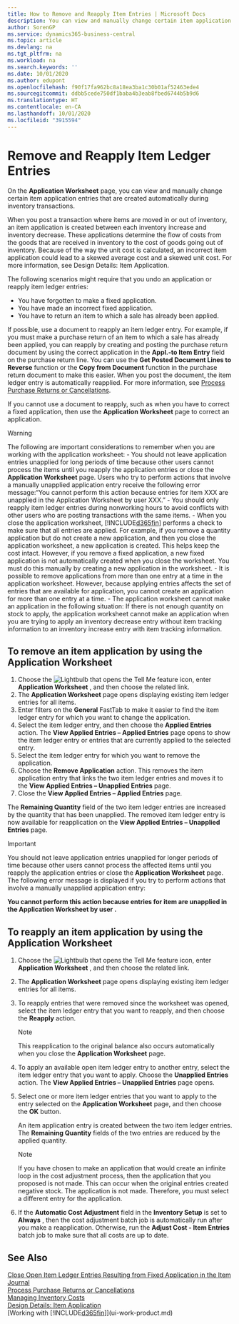 ```yaml
---
title: How to Remove and Reapply Item Entries | Microsoft Docs
description: You can view and manually change certain item application entries that are created automatically during inventory transactions.
author: SorenGP
ms.service: dynamics365-business-central
ms.topic: article
ms.devlang: na
ms.tgt_pltfrm: na
ms.workload: na
ms.search.keywords: ''
ms.date: 10/01/2020
ms.author: edupont
ms.openlocfilehash: f90f17fa962bc8a18ea3ba1c30b01af52463ede4
ms.sourcegitcommit: ddbb5cede750df1baba4b3eab8fbed6744b5b9d6
ms.translationtype: HT
ms.contentlocale: en-CA
ms.lasthandoff: 10/01/2020
ms.locfileid: "3915594"
---
```

# <a name="remove-and-reapply-item-ledger-entries"></a>Remove and Reapply Item Ledger Entries
On the **Application Worksheet** page, you can view and manually change certain item application entries that are created automatically during inventory transactions.  

When you post a transaction where items are moved in or out of inventory, an item application is created between each inventory increase and inventory decrease. These applications determine the flow of costs from the goods that are received in inventory to the cost of goods going out of inventory. Because of the way the unit cost is calculated, an incorrect item application could lead to a skewed average cost and a skewed unit cost. For more information, see Design Details: Item Application.

The following scenarios might require that you undo an application or reapply item ledger entries:

- You have forgotten to make a fixed application.
- You have made an incorrect fixed application.
- You have to return an item to which a sale has already been applied.

If possible, use a document to reapply an item ledger entry. For example, if you must make a purchase return of an item to which a sale has already been applied, you can reapply by creating and posting the purchase return document by using the correct application in the **Appl.-to Item Entry** field on the purchase return line. You can use the **Get Posted Document Lines to Reverse** function or the **Copy from Document** function in the purchase return document to make this easier. When you post the document, the item ledger entry is automatically reapplied. For more information, see [Process Purchase Returns or Cancellations](purchasing-how-process-purchase-returns-cancellations.md).

If you cannot use a document to reapply, such as when you have to correct a fixed application, then use the **Application Worksheet** page to correct an application.

> [!Warning]  
> The following are important considerations to remember when you are working with the application worksheet:
    - You should not leave application entries unapplied for long periods of time because other users cannot process the items until you reapply the application entries or close the **Application Worksheet** page. Users who try to perform actions that involve a manually unapplied application entry receive the following error message:“You cannot perform this action because entries for item XXX are unapplied in the Application Worksheet by user XXX.”
    - You should only reapply item ledger entries during nonworking hours to avoid conflicts with other users who are posting transactions with the same items.
    - When you close the application worksheet, [!INCLUDE[d365fin](includes/d365fin_md.md)] performs a check to make sure that all entries are applied. For example, if you remove a quantity application but do not create a new application, and then you close the application worksheet, a new application is created. This helps keep the cost intact. However, if you remove a fixed application, a new fixed application is not automatically created when you close the worksheet. You must do this manually by creating a new application in the worksheet.
    - It is possible to remove applications from more than one entry at a time in the application worksheet. However, because applying entries affects the set of entries that are available for application, you cannot create an application for more than one entry at a time.
    - The application worksheet cannot make an application in the following situation: If there is not enough quantity on stock to apply, the application worksheet cannot make an application when you are trying to apply an inventory decrease entry without item tracking information to an inventory increase entry with item tracking information.

## <a name="to-remove-an-item-application-by-using-the-application-worksheet"></a>To remove an item application by using the Application Worksheet  
1.  Choose the ![Lightbulb that opens the Tell Me feature](media/ui-search/search_small.png "Tell me what you want to do") icon, enter **Application Worksheet** , and then choose the related link.  
2.  The **Application Worksheet** page opens displaying existing item ledger entries for all items.  
3.  Enter filters on the **General** FastTab to make it easier to find the item ledger entry for which you want to change the application.  
4.  Select the item ledger entry, and then choose the **Applied Entries** action. The **View Applied Entries – Applied Entries** page opens to show the item ledger entry or entries that are currently applied to the selected entry.  
5.  Select the item ledger entry for which you want to remove the application.  
6.  Choose the **Remove Application** action. This removes the item application entry that links the two item ledger entries and moves it to the **View Applied Entries – Unapplied Entries** page.  
7.  Close the **View Applied Entries – Applied Entries** page.  

 The **Remaining Quantity** field of the two item ledger entries are increased by the quantity that has been unapplied. The removed item ledger entry is now available for reapplication on the **View Applied Entries – Unapplied Entries** page.  

> [!IMPORTANT]  
>  You should not leave application entries unapplied for longer periods of time because other users cannot process the affected items until you reapply the application entries or close the **Application Worksheet** page. The following error message is displayed if you try to perform actions that involve a manually unapplied application entry:  
>   
>  **You cannot perform this action because entries for item <item> are unapplied in the Application Worksheet by user <user>.**  

## <a name="to-reapply-an-item-application-by-using-the-application-worksheet"></a>To reapply an item application by using the Application Worksheet  
1.  Choose the ![Lightbulb that opens the Tell Me feature](media/ui-search/search_small.png "Tell me what you want to do") icon, enter **Application Worksheet** , and then choose the related link.  
2.  The **Application Worksheet** page opens displaying existing item ledger entries for all items.  
3.  To reapply entries that were removed since the worksheet was opened, select the item ledger entry that you want to reapply, and then choose the **Reapply** action.  

    > [!NOTE]  
    >  This reapplication to the original balance also occurs automatically when you close the **Application Worksheet** page.  
4.  To apply an available open item ledger entry to another entry, select the item ledger entry that you want to apply. Choose the **Unapplied Entries** action. The **View Applied Entries – Unapplied Entries** page opens.  
5.  Select one or more item ledger entries that you want to apply to the entry selected on the **Application Worksheet** page, and then choose the **OK** button.  

     An item application entry is created between the two item ledger entries. The **Remaining Quantity** fields of the two entries are reduced by the applied quantity.  

    > [!NOTE]  
    >  If you have chosen to make an application that would create an infinite loop in the cost adjustment process, then the application that you proposed is not made. This can occur when the original entries created negative stock. The application is not made. Therefore, you must select a different entry for the application.  
6.  If the **Automatic Cost Adjustment** field in the **Inventory Setup** is set to **Always** , then the cost adjustment batch job is automatically run after you make a reapplication. Otherwise, run the **Adjust Cost - Item Entries** batch job to make sure that all costs are up to date.  

## <a name="see-also"></a>See Also  
[Close Open Item Ledger Entries Resulting from Fixed Application in the Item Journal](finance-how-to-close-open-item-ledger-entries-resulting-from-fixed-application-in-the-item-journal.md)  
 [Process Purchase Returns or Cancellations](purchasing-how-process-purchase-returns-cancellations.md)  
 [Managing Inventory Costs](finance-manage-inventory-costs.md)   
 [Design Details: Item Application](design-details-item-application.md)  
 [Working with [!INCLUDE[d365fin](includes/d365fin_md.md)]](ui-work-product.md)
